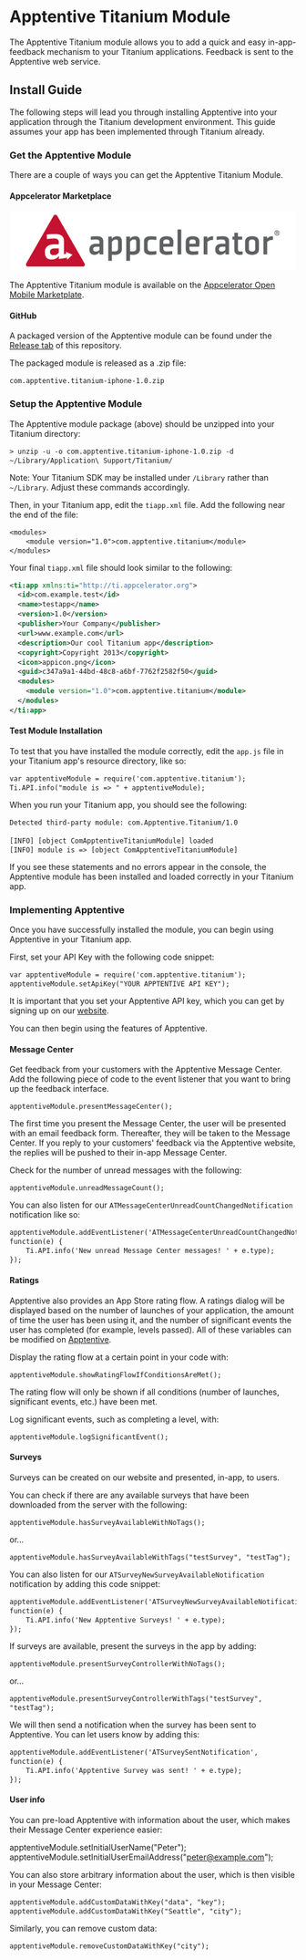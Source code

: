 # Apptentive Titanium Module

The Apptentive Titanium module allows you to add a quick and easy in-app-feedback mechanism to your Titanium applications. Feedback is sent to the Apptentive web service.

## Install Guide

The following steps will lead you through installing Apptentive into your application through the Titanium development environment. This guide assumes your app has been implemented through Titanium already.

### Get the Apptentive Module

There are a couple of ways you can get the Apptentive Titanium Module.

#### Appcelerator Marketplace

[![Appcelerator logo](etc/screenshots/appcelerator_logo.png?raw=true "Appcelerator Marketplace")](https://marketplace.appcelerator.com/apps/6222?19103220)

The Apptentive Titanium module is available on the [Appcelerator Open Mobile Marketplate](https://marketplace.appcelerator.com/apps/6222?1766037170).

#### GitHub

A packaged version of the Apptentive module can be found under the [Release tab](https://github.com/apptentive/apptentive-titanium/releases) of this repository.

The packaged module is released as a .zip file:

    com.apptentive.titanium-iphone-1.0.zip

### Setup the Apptentive Module

The Apptentive module package (above) should be unzipped into your Titanium directory:

    > unzip -u -o com.apptentive.titanium-iphone-1.0.zip -d ~/Library/Application\ Support/Titanium/

Note: Your Titanium SDK may be installed under `/Library` rather than `~/Library`. Adjust these commands accordingly.

Then, in your Titanium app, edit the `tiapp.xml` file. Add the following near the end of the file:

    <modules>
        <module version="1.0">com.apptentive.titanium</module>
    </modules>

Your final `tiapp.xml` file should look similar to the following:

``` XML
<ti:app xmlns:ti="http://ti.appcelerator.org">
  <id>com.example.test</id>
  <name>testapp</name>
  <version>1.0</version>
  <publisher>Your Company</publisher>
  <url>www.example.com</url>
  <description>Our cool Titanium app</description>
  <copyright>Copyright 2013</copyright>
  <icon>appicon.png</icon>
  <guid>c347a9a1-44bd-48c8-a6bf-7762f2582f50</guid>
  <modules>
    <module version="1.0">com.apptentive.titanium</module>
  </modules>
</ti:app>
```

#### Test Module Installation

To test that you have installed the module correctly, edit the `app.js` file in your Titanium app's resource directory, like so:

    var apptentiveModule = require('com.apptentive.titanium');
    Ti.API.info("module is => " + apptentiveModule);

When you run your Titanium app, you should see the following:

    Detected third-party module: com.Apptentive.Titanium/1.0

    [INFO] [object ComApptentiveTitaniumModule] loaded
    [INFO] module is => [object ComApptentiveTitaniumModule]

If you see these statements and no errors appear in the console, the Apptentive module has been installed and loaded correctly in your Titanium app.

### Implementing Apptentive

Once you have successfully installed the module, you can begin using Apptentive in your Titanium app.

First, set your API Key with the following code snippet:

    var apptentiveModule = require('com.apptentive.titanium');
    apptentiveModule.setApiKey("YOUR APPTENTIVE API KEY");

It is important that you set your Apptentive API key, which you can get by signing up on our [website](http://www.apptentive.com/).

You can then begin using the features of Apptentive. 

#### Message Center

Get feedback from your customers with the Apptentive Message Center. Add the following piece of code to the event listener that you want to bring up the feedback interface.

    apptentiveModule.presentMessageCenter();

The first time you present the Message Center, the user will be presented with an email feedback form. Thereafter, they will be taken to the Message Center. If you reply to your customers' feedback via the Apptentive website, the replies will be pushed to their in-app Message Center. 

Check for the number of unread messages with the following:

    apptentiveModule.unreadMessageCount(); 

You can also listen for our `ATMessageCenterUnreadCountChangedNotification` notification like so:

    apptentiveModule.addEventListener('ATMessageCenterUnreadCountChangedNotification', function(e) {
        Ti.API.info('New unread Message Center messages! ' + e.type);
    }); 

#### Ratings

Apptentive also provides an App Store rating flow. A ratings dialog will be displayed based on the number of launches of your application, the amount of time the user has been using it, and the number of significant events the user has completed (for example, levels passed). All of these variables can be modified on [Apptentive](http://apptentive.com).

Display the rating flow at a certain point in your code with:

    apptentiveModule.showRatingFlowIfConditionsAreMet();

The rating flow will only be shown if all conditions (number of launches, significant events, etc.) have been met.

Log significant events, such as completing a level, with:

    apptentiveModule.logSignificantEvent();

#### Surveys

Surveys can be created on our website and presented, in-app, to users.

You can check if there are any available surveys that have been downloaded from the server with the following:

    apptentiveModule.hasSurveyAvailableWithNoTags();

or...

    apptentiveModule.hasSurveyAvailableWithTags("testSurvey", "testTag"); 

You can also listen for our `ATSurveyNewSurveyAvailableNotification` notification by adding this code snippet:

    apptentiveModule.addEventListener('ATSurveyNewSurveyAvailableNotification', function(e) {
        Ti.API.info('New Apptentive Surveys! ' + e.type);
    });

If surveys are available, present the surveys in the app by adding:

    apptentiveModule.presentSurveyControllerWithNoTags();

or...

    apptentiveModule.presentSurveyControllerWithTags("testSurvey", "testTag");

We will then send a notification when the survey has been sent to Apptentive. You can let users know by adding this:

    apptentiveModule.addEventListener('ATSurveySentNotification', function(e) {
        Ti.API.info('Apptentive Survey was sent! ' + e.type);
    });

#### User info

You can pre-load Apptentive with information about the user, which makes their Message Center experience easier:

  apptentiveModule.setInitialUserName("Peter");
  apptentiveModule.setInitialUserEmailAddress("peter@example.com");

You can also store arbitrary information about the user, which is then visible in your Message Center:

    apptentiveModule.addCustomDataWithKey("data", "key");
    apptentiveModule.addCustomDataWithKey("Seattle", "city");

Similarly, you can remove custom data:

    apptentiveModule.removeCustomDataWithKey("city");
